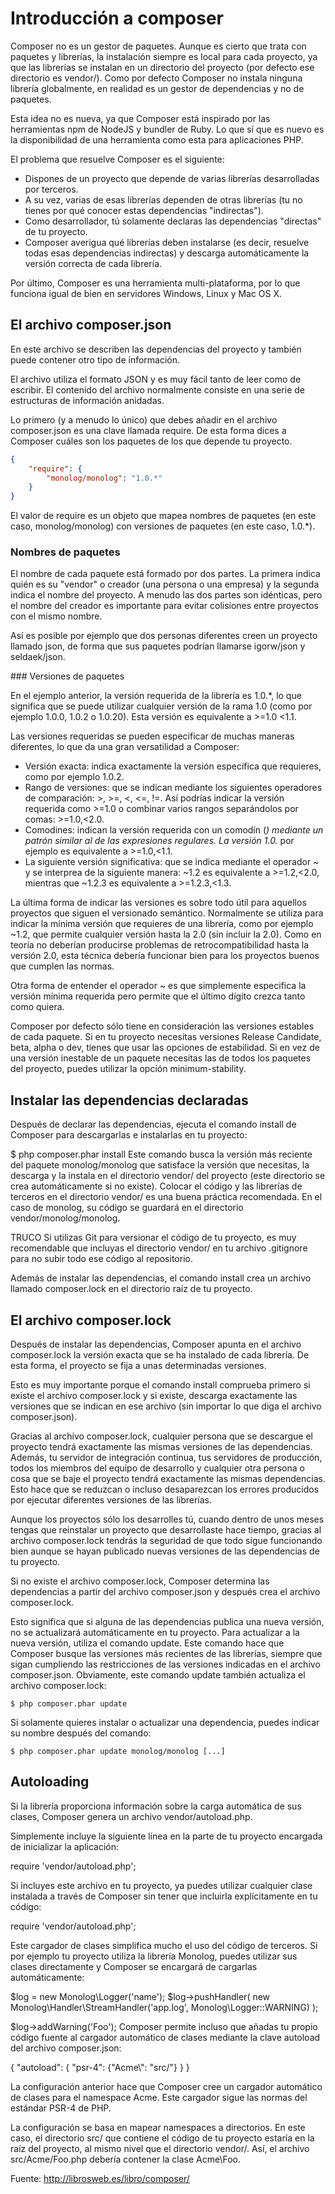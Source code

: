 # Introducción a composer


Composer no es un gestor de paquetes. Aunque es cierto que trata con paquetes y 
librerías, la instalación siempre es local para cada proyecto, ya que las librerías 
se instalan en un directorio del proyecto (por defecto ese directorio es vendor/). 
Como por defecto Composer no instala ninguna librería globalmente, en realidad 
es un gestor de dependencias y no de paquetes.

Esta idea no es nueva, ya que Composer está inspirado por las herramientas npm 
de NodeJS y bundler de Ruby. Lo que sí que es nuevo es la disponibilidad de una 
herramienta como esta para aplicaciones PHP.

El problema que resuelve Composer es el siguiente:

- Dispones de un proyecto que depende de varias librerías desarrolladas por terceros.
- A su vez, varias de esas librerías dependen de otras librerías (tu no tienes 
por qué conocer estas dependencias "indirectas").
- Como desarrollador, tú solamente declaras las dependencias "directas" de tu proyecto.
- Composer averigua qué librerías deben instalarse (es decir, resuelve todas esas 
dependencias indirectas) y descarga automáticamente la versión correcta de cada librería.

Por último, Composer es una herramienta multi-plataforma, por lo que funciona 
igual de bien en servidores Windows, Linux y Mac OS X.



## El archivo composer.json

En este archivo se describen las dependencias del proyecto y también puede 
contener otro tipo de información.

El archivo utiliza el formato JSON y es muy fácil tanto de leer como de escribir. 
El contenido del archivo normalmente consiste en una serie de estructuras de 
información anidadas.

Lo primero (y a menudo lo único) que debes añadir en el archivo composer.json 
es una clave llamada require. De esta forma dices a Composer cuáles son los 
paquetes de los que depende tu proyecto.

```json
{
    "require": {
        "monolog/monolog": "1.0.*"
    }
}
```

El valor de require es un objeto que mapea nombres de paquetes (en este caso, 
monolog/monolog) con versiones de paquetes (en este caso, 1.0.*).

### Nombres de paquetes

El nombre de cada paquete está formado por dos partes. La primera indica quién 
es su "vendor" o creador (una persona o una empresa) y la segunda indica el 
nombre del proyecto. A menudo las dos partes son idénticas, pero el nombre del 
creador es importante para evitar colisiones entre proyectos con el mismo nombre. 

Así es posible por ejemplo que dos personas diferentes creen un proyecto llamado 
json, de forma que sus paquetes podrían llamarse igorw/json y seldaek/json.

### Versiones de paquetes

En el ejemplo anterior, la versión requerida de la librería es 1.0.*, lo que 
significa que se puede utilizar cualquier versión de la rama 1.0 (como por 
ejemplo 1.0.0, 1.0.2 o 1.0.20). Esta versión es equivalente a >=1.0 <1.1.

Las versiones requeridas se pueden especificar de muchas maneras diferentes, 
lo que da una gran versatilidad a Composer:

- Versión exacta: indica exactamente la versión específica que requieres, 
como por ejemplo 1.0.2.
- Rango de versiones: que se indican mediante los siguientes operadores de 
comparación: >, >=, <, <=, !=. Así podrías indicar la versión requerida como >=1.0 
o combinar varios rangos separándolos por comas: >=1.0,<2.0.
- Comodines: indican la versión requerida con un comodín (*) mediante un patrón 
similar al de las expresiones regulares. La versión 1.0.* por ejemplo es 
equivalente a >=1.0,<1.1.
- La siguiente versión significativa: que se indica mediante el operador ~ y se 
interprea de la siguiente manera: ~1.2 es equivalente a >=1.2,<2.0, mientras 
que ~1.2.3 es equivalente a >=1.2.3,<1.3.

La última forma de indicar las versiones es sobre todo útil para aquellos 
proyectos que siguen el versionado semántico. Normalmente se utiliza para 
indicar la mínima versión que requieres de una librería, como por ejemplo ~1.2, 
que permite cualquier versión hasta la 2.0 (sin incluir la 2.0). Como en teoría 
no deberían producirse problemas de retrocompatibilidad hasta la versión 2.0, 
esta técnica debería funcionar bien para los proyectos buenos que cumplen las 
normas.

Otra forma de entender el operador ~ es que simplemente especifica la versión 
mínima requerida pero permite que el último dígito crezca tanto como quiera.

Composer por defecto sólo tiene en consideración las versiones estables de cada 
paquete. Si en tu proyecto necesitas versiones Release Candidate, beta, alpha o 
dev, tienes que usar las opciones de estabilidad. Si en vez de una versión 
inestable de un paquete necesitas las de todos los paquetes del proyecto, puedes 
utilizar la opción minimum-stability.


## Instalar las dependencias declaradas

Después de declarar las dependencias, ejecuta el comando install de Composer 
para descargarlas e instalarlas en tu proyecto:

$ php composer.phar install
Este comando busca la versión más reciente del paquete monolog/monolog que 
satisface la versión que necesitas, la descarga y la instala en el directorio 
vendor/ del proyecto (este directorio se crea automáticamente si no existe). 
Colocar el código y las librerías de terceros en el directorio vendor/ es una 
buena práctica recomendada. En el caso de monolog, su código se guardará en el 
directorio vendor/monolog/monolog.

TRUCO
Si utilizas Git para versionar el código de tu proyecto, es muy recomendable 
que incluyas el directorio vendor/ en tu archivo .gitignore para no subir todo 
ese código al repositorio.

Además de instalar las dependencias, el comando install crea un archivo llamado 
composer.lock en el directorio raíz de tu proyecto.




## El archivo composer.lock


Después de instalar las dependencias, Composer apunta en el archivo composer.lock 
la versión exacta que se ha instalado de cada librería. De esta forma, el proyecto 
se fija a unas determinadas versiones.

Esto es muy importante porque el comando install comprueba primero si existe el 
archivo composer.lock y si existe, descarga exactamente las versiones que se indican 
en ese archivo (sin importar lo que diga el archivo composer.json).

Gracias al archivo composer.lock, cualquier persona que se descargue el proyecto 
tendrá exactamente las mismas versiones de las dependencias. Además, tu servidor 
de integración continua, tus servidores de producción, todos los miembros del 
equipo de desarrollo y cualquier otra persona o cosa que se baje el proyecto 
tendrá exactamente las mismas dependencias. Esto hace que se reduzcan o incluso 
desaparezcan los errores producidos por ejecutar diferentes versiones de las librerías.

Aunque los proyectos sólo los desarrolles tú, cuando dentro de unos meses tengas 
que reinstalar un proyecto que desarrollaste hace tiempo, gracias al archivo 
composer.lock tendrás la seguridad de que todo sigue funcionando bien aunque 
se hayan publicado nuevas versiones de las dependencias de tu proyecto.

Si no existe el archivo composer.lock, Composer determina las dependencias a 
partir del archivo composer.json y después crea el archivo composer.lock.

Esto significa que si alguna de las dependencias publica una nueva versión, 
no se actualizará automáticamente en tu proyecto. Para actualizar a la nueva 
versión, utiliza el comando update. Este comando hace que Composer busque 
las versiones más recientes de las librerías, siempre que sigan cumpliendo las 
restricciones de las versiones indicadas en el archivo composer.json. Obviamente, 
este comando update también actualiza el archivo composer.lock:

```
$ php composer.phar update
```

Si solamente quieres instalar o actualizar una dependencia, puedes indicar su 
nombre después del comando:

```
$ php composer.phar update monolog/monolog [...]
```

## Autoloading

Si la librería proporciona información sobre la carga automática de sus clases, 
Composer genera un archivo vendor/autoload.php. 

Simplemente incluye la siguiente línea en la parte de tu proyecto encargada de 
inicializar la aplicación:

require 'vendor/autoload.php';

Si incluyes este archivo en tu proyecto, ya puedes utilizar cualquier clase 
instalada a través de Composer sin tener que incluirla explícitamente en tu 
código:

require 'vendor/autoload.php';

Este cargador de clases simplifica mucho el uso del código de terceros. Si por 
ejemplo tu proyecto utiliza la librería Monolog, puedes utilizar sus clases 
directamente y Composer se encargará de cargarlas automáticamente:

$log = new Monolog\Logger('name');
$log->pushHandler(
    new Monolog\Handler\StreamHandler('app.log', Monolog\Logger::WARNING)
);
 
$log->addWarning('Foo');
Composer permite incluso que añadas tu propio código fuente al cargador automático de clases mediante la clave autoload del archivo composer.json:

{
    "autoload": {
        "psr-4": {"Acme\\": "src/"}
    }
}

La configuración anterior hace que Composer cree un cargador automático de 
clases para el namespace Acme. Este cargador sigue las normas del estándar 
PSR-4 de PHP.

La configuración se basa en mapear namespaces a directorios. En este caso, el 
directorio src/ que contiene el código de tu proyecto estaría en la raíz del 
proyecto, al mismo nivel que el directorio vendor/. Así, el archivo src/Acme/Foo.php 
debería contener la clase Acme\Foo.



Fuente: http://librosweb.es/libro/composer/